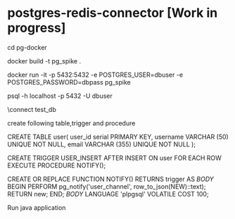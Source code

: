 # postgres-redis-connector **[Work in progress]**

cd pg-docker

docker build -t pg_spike .

docker run  -it -p 5432:5432 -e POSTGRES_USER=dbuser -e POSTGRES_PASSWORD=dbpass pg_spike


psql -h localhost -p 5432 -U dbuser

\connect test_db

create following table,trigger and procedure

CREATE TABLE user(
 user_id serial PRIMARY KEY,
 username VARCHAR (50) UNIQUE NOT NULL,
 email VARCHAR (355) UNIQUE NOT NULL
);

CREATE TRIGGER USER_INSERT
AFTER INSERT
ON user
FOR EACH ROW
EXECUTE PROCEDURE NOTIFY();

CREATE OR REPLACE FUNCTION NOTIFY() RETURNS trigger AS
$BODY$
BEGIN
    PERFORM pg_notify('user_channel', row_to_json(NEW)::text);
    RETURN new;
END;
$BODY$
LANGUAGE 'plpgsql' VOLATILE COST 100;

Run java application  

